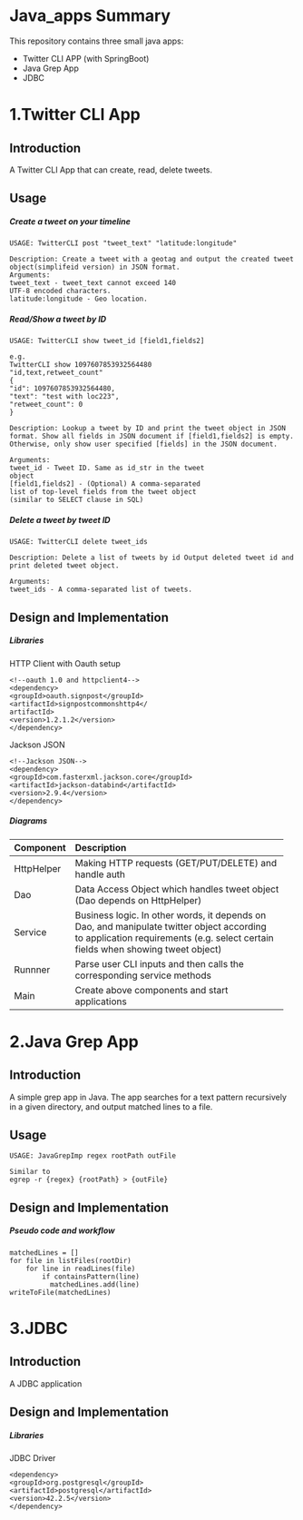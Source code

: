 # Java_apps Summary

This repository contains three small java apps: 

- Twitter CLI APP (with SpringBoot)
- Java Grep App
- JDBC



# 1.Twitter CLI App

## Introduction

A Twitter CLI App that can create, read, delete tweets.

## Usage

##### Create a tweet on your timeline

```
USAGE: TwitterCLI post "tweet_text" "latitude:longitude"

Description: Create a tweet with a geotag and output the created tweet object(simplifeid version) in JSON format.
Arguments:
tweet_text - tweet_text cannot exceed 140
UTF-8 encoded characters.
latitude:longitude - Geo location.
```

##### Read/Show a tweet by ID

```
USAGE: TwitterCLI show tweet_id [field1,fields2]

e.g.
TwitterCLI show 1097607853932564480
"id,text,retweet_count"
{
"id": 1097607853932564480,
"text": "test with loc223",
"retweet_count": 0
}

Description: Lookup a tweet by ID and print the tweet object in JSON format. Show all fields in JSON document if [field1,fields2] is empty. Otherwise, only show user specified [fields] in the JSON document.

Arguments:
tweet_id - Tweet ID. Same as id_str in the tweet
object
[field1,fields2] - (Optional) A comma-separated
list of top-level fields from the tweet object
(similar to SELECT clause in SQL)
```

##### Delete a tweet by tweet ID

```
USAGE: TwitterCLI delete tweet_ids

Description: Delete a list of tweets by id Output deleted tweet id and print deleted tweet object.

Arguments:
tweet_ids - A comma-separated list of tweets.
```

## Design and Implementation

##### Libraries

HTTP Client with Oauth setup

```
<!--oauth 1.0 and httpclient4-->
<dependency>
<groupId>oauth.signpost</groupId>
<artifactId>signpostcommonshttp4</
artifactId>
<version>1.2.1.2</version>
</dependency>
```

Jackson JSON

```
<!--Jackson JSON-->
<dependency>
<groupId>com.fasterxml.jackson.core</groupId>
<artifactId>jackson-databind</artifactId>
<version>2.9.4</version>
</dependency>
```

##### Diagrams

| Component  | Description                                                  |
| ---------- | :----------------------------------------------------------- |
| HttpHelper | Making HTTP requests (GET/PUT/DELETE) and<br/>handle auth    |
| Dao        | Data Access Object which handles tweet object<br/>(Dao depends on HttpHelper) |
| Service    | Business logic. In other words, it depends on<br/>Dao, and manipulate twitter object according<br/>to application requirements (e.g. select certain<br/>fields when showing tweet object) |
| Runnner    | Parse user CLI inputs and then calls the<br/>corresponding service methods |
| Main       | Create above components and start<br/>applications           |





# 2.Java Grep App

## Introduction

A simple grep app in Java. The app searches for a text pattern recursively in a given directory, and output matched lines to a file.

## Usage

```
USAGE: JavaGrepImp regex rootPath outFile

Similar to
egrep -r {regex} {rootPath} > {outFile}
```

## Design and Implementation

##### Pseudo code and workflow

```
matchedLines = []
for file in listFiles(rootDir)
    for line in readLines(file)
        if containsPattern(line)
          matchedLines.add(line)
writeToFile(matchedLines)
```



# 3.JDBC 

## Introduction

A JDBC application

## Design and Implementation

##### Libraries

JDBC Driver

```
<dependency>
<groupId>org.postgresql</groupId>
<artifactId>postgresql</artifactId>
<version>42.2.5</version>
</dependency>
```